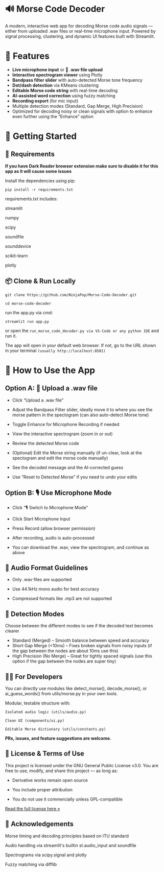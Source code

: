 # 🔊 Morse Code Decoder

A modern, interactive web app for decoding Morse code audio signals — either from uploaded .wav files or real-time microphone input. Powered by signal processing, clustering, and dynamic UI features built with Streamlit.

# 🎯 Features

- **Live microphone input** or 📁 **.wav file upload**
- **Interactive spectrogram viewer** using Plotly
- **Bandpass filter slider** with auto-detected Morse tone frequency
- **Dot/dash detection** via KMeans clustering
- **Editable Morse code string** with real-time decoding
- **AI-assisted word correction** using fuzzy matching
- **Recording export** (for mic input)
- Multiple detection modes (Standard, Gap Merge, High Precision)
- Optimized for decoding noisy or clean signals with option to enhance even further using the “Enhance” option


# 🚀 Getting Started

## 🔧 Requirements

**If you have Dark Reader browser extension make sure to disable it for this app as it will cause some issues**

Install the dependencies using pip:

```pip install -r requirements.txt```

requirements.txt includes:

streamlit

numpy

scipy

soundfile

sounddevice

scikit-learn

plotly


## 📦 Clone & Run Locally

    git clone https://github.com/NinjaPop/Morse-Code-Decoder.git

    cd morse-code-decoder

run the app.py via cmd:

    streamlit run app.py

or open the ```run_morse_code_decoder.py via VS-Code or any python IDE``` and run it.

The app will open in your default web browser. If not, go to the URL shown in your terminal ```(usually http://localhost:8501)```

# 🧭 How to Use the App
## Option A: 📁 Upload a .wav file

- Click “Upload a .wav file”

- Adjust the Bandpass Filter slider, ideally move it to where you see the morse pattern in the spectogram (can also auto-detect Morse tone)

- Toggle Enhance for Microphone Recording if needed

- View the interactive spectrogram (zoom in or out)

- Review the detected Morse code

- (Optional) Edit the Morse string manually (if un-clear, look at the spectogram and edit the morse code manually)

- See the decoded message and the AI-corrected guess

- Use “Reset to Detected Morse” if you need to undo your edits

## Option B: 🎙 Use Microphone Mode

- Click “🎙️ Switch to Microphone Mode”

- Click Start Microphone Input

- Press Record (allow browser permission)

- After recording, audio is auto-processed

- You can download the .wav, view the spectrogram, and continue as above

## 🧪 Audio Format Guidelines

- Only .wav files are supported

- Use 44.1kHz mono audio for best accuracy

- Compressed formats like .mp3 are not supported

## 🧪 Detection Modes
Choose between the different modes to see if the decoded text becomes clearer

- Standard (Merged) – Smooth balance between speed and accuracy
- Short Gap Merge (<10ms) – Fixes broken signals from noisy inputs (if the gap between the nodes are about 10ms use this)
- High Precision (No Merge) – Great for tightly spaced signals (use this option if the gap between the nodes are super tiny)

## 👩‍💻 For Developers

You can directly use modules like detect_morse(), decode_morse(), or ai_guess_words() from utils/morse.py in your own tools.

Modular, testable structure with:

```Isolated audio logic (utils/audio.py)```

```Clean UI (components/ui.py)```

```Editable Morse dictionary (utils/constants.py)```

**PRs, issues, and feature suggestions are welcome.**

## 📜 License & Terms of Use

This project is licensed under the GNU General Public License v3.0.
You are free to use, modify, and share this project — as long as:

- Derivative works remain open source

- You include proper attribution

- You do not use it commercially unless GPL-compatible

[Read the full license here »](https://www.gnu.org/licenses/gpl-3.0.html)

## 🙌 Acknowledgements

Morse timing and decoding principles based on ITU standard

Audio handling via streamlit's builtin st.audio_input and soundfile

Spectrograms via scipy.signal and plotly

Fuzzy matching via difflib
